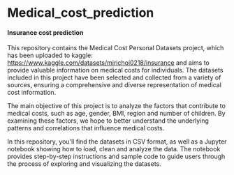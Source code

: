 # Medical_cost_prediction
#### Insurance cost prediction
This repository contains the Medical Cost Personal Datasets project, which has been uploaded to kaggle: https://www.kaggle.com/datasets/mirichoi0218/insurance and aims to provide valuable information on medical costs for individuals. The datasets included in this project have been selected and collected from a variety of sources, ensuring a comprehensive and diverse representation of medical cost information. 

The main objective of this project is to analyze the factors that contribute to medical costs, such as age, gender, BMI, region and number of children. By examining these factors, we hope to better understand the underlying patterns and correlations that influence medical costs. 

In this repository, you'll find the datasets in CSV format, as well as a Jupyter notebook showing how to load, clean and analyze the data. The notebook provides step-by-step instructions and sample code to guide users through the process of exploring and visualizing the datasets. 



